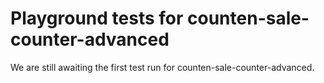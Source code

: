 # Playground tests for counten-sale-counter-advanced
We are still awaiting the first test run for counten-sale-counter-advanced.
